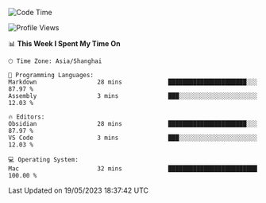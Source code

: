 <!--START_SECTION:waka-->
![Code Time](http://img.shields.io/badge/Code%20Time-104%20hrs%2048%20mins-blue)

![Profile Views](http://img.shields.io/badge/Profile%20Views-2-blue)

📊 **This Week I Spent My Time On** 

```text
🕑︎ Time Zone: Asia/Shanghai

💬 Programming Languages: 
Markdown                 28 mins             ██████████████████████░░░   87.97 % 
Assembly                 3 mins              ███░░░░░░░░░░░░░░░░░░░░░░   12.03 % 

🔥 Editors: 
Obsidian                 28 mins             ██████████████████████░░░   87.97 % 
VS Code                  3 mins              ███░░░░░░░░░░░░░░░░░░░░░░   12.03 % 

💻 Operating System: 
Mac                      32 mins             █████████████████████████   100.00 % 
```


 Last Updated on 19/05/2023 18:37:42 UTC
<!--END_SECTION:waka-->